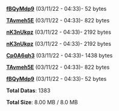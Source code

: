 [**fBQyMdp9**](/data/fBQyMdp9.txt) (03/11/22 - 04:33)- 52 bytes

[**TAvmeh5E**](/data/TAvmeh5E.txt) (03/11/22 - 04:33)- 822 bytes

[**nK3nUkpz**](/data/nK3nUkpz.txt) (03/11/22 - 04:33)- 2192 bytes

[**nK3nUkpz**](/data/nK3nUkpz.txt) (03/11/22 - 04:33)- 2192 bytes

[**Cp0A6qh3**](/data/Cp0A6qh3.txt) (03/11/22 - 04:33)- 1438 bytes

[**TAvmeh5E**](/data/TAvmeh5E.txt) (03/11/22 - 04:33)- 822 bytes

[**fBQyMdp9**](/data/fBQyMdp9.txt) (03/11/22 - 04:33)- 52 bytes

**Total Datas**: 1383

**Total Size**: 8.00 MB / 8.0 MB